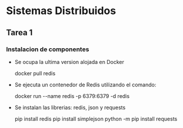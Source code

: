 # Sistemas Distribuidos

## Tarea 1

### Instalacion de componentes

- Se ocupa la ultima version alojada en Docker

  docker pull redis
- Se ejecuta un contenedor de Redis utilizando el comando:

  docker run --name redis -p 6379:6379 -d redis
- Se instalan las librerias: redis, json y requests

  pip install redis
  pip install simplejson
  python -m pip install requests
